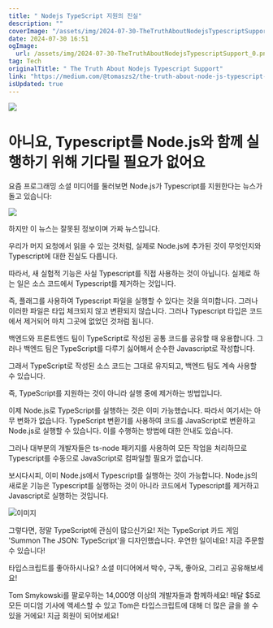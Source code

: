 ```yaml
---
title: " Nodejs TypeScript 지원의 진실"
description: ""
coverImage: "/assets/img/2024-07-30-TheTruthAboutNodejsTypescriptSupport_0.png"
date: 2024-07-30 16:51
ogImage: 
  url: /assets/img/2024-07-30-TheTruthAboutNodejsTypescriptSupport_0.png
tag: Tech
originalTitle: " The Truth About Nodejs Typescript Support"
link: "https://medium.com/@tomaszs2/the-truth-about-node-js-typescript-support-8602f690ee69"
isUpdated: true
---
```






<img src="/assets/img/2024-07-30-TheTruthAboutNodejsTypescriptSupport_0.png" />

# 아니요, Typescript를 Node.js와 함께 실행하기 위해 기다릴 필요가 없어요

요즘 프로그래밍 소셜 미디어를 둘러보면 Node.js가 Typescript를 지원한다는 뉴스가 돌고 있습니다:

<img src="/assets/img/2024-07-30-TheTruthAboutNodejsTypescriptSupport_1.png" />

<div class="content-ad"></div>

하지만 이 뉴스는 잘못된 정보이며 가짜 뉴스입니다.

우리가 머지 요청에서 읽을 수 있는 것처럼, 실제로 Node.js에 추가된 것이 무엇인지와 Typescript에 대한 진실도 다릅니다.

따라서, 새 실험적 기능은 사실 Typescript를 직접 사용하는 것이 아닙니다. 실제로 하는 일은 소스 코드에서 Typescript를 제거하는 것입니다.

즉, 플래그를 사용하여 Typescript 파일을 실행할 수 있다는 것을 의미합니다. 그러나 이러한 파일은 타입 체크되지 않고 변환되지 않습니다. 그러나 Typescript 타입은 코드에서 제거되어 마치 그곳에 없었던 것처럼 됩니다.

<div class="content-ad"></div>

백엔드와 프론트엔드 팀이 TypeScript로 작성된 공통 코드를 공유할 때 유용합니다. 그러나 백엔드 팀은 TypeScript를 다루기 싫어해서 순수한 Javascript로 작성합니다.

그래서 TypeScript로 작성된 소스 코드는 그대로 유지되고, 백엔드 팀도 계속 사용할 수 있습니다.

즉, TypeScript를 지원하는 것이 아니라 실행 중에 제거하는 방법입니다.

이제 Node.js로 TypeScript를 실행하는 것은 이미 가능했습니다. 따라서 여기서는 아무 변화가 없습니다. TypeScript 변환기를 사용하여 코드를 JavaScript로 변환하고 Node.js로 실행할 수 있습니다. 이를 수행하는 방법에 대한 안내도 있습니다.

<div class="content-ad"></div>

그러나 대부분의 개발자들은 ts-node 패키지를 사용하여 모든 작업을 처리하므로 Typescript를 수동으로 JavaScript로 컴파일할 필요가 없습니다.

보시다시피, 이미 Node.js에서 Typescript를 실행하는 것이 가능합니다. Node.js의 새로운 기능은 Typescript를 실행하는 것이 아니라 코드에서 Typescript를 제거하고 Javascript로 실행하는 것입니다.

![이미지](/assets/img/2024-07-30-TheTruthAboutNodejsTypescriptSupport_2.png)

그렇다면, 정말 TypeScript에 관심이 많으신가요! 저는 TypeScript 카드 게임 'Summon The JSON: TypeScript'을 디자인했습니다. 우연한 일이네요! 지금 주문할 수 있습니다!

<div class="content-ad"></div>

타입스크립트를 좋아하시나요? 소셜 미디어에서 박수, 구독, 좋아요, 그리고 공유해보세요!

Tom Smykowski를 팔로우하는 14,000명 이상의 개발자들과 함께하세요! 매달 $5로 모든 미디엄 기사에 액세스할 수 있고 Tom은 타입스크립트에 대해 더 많은 글을 쓸 수 있을 거에요! 지금 회원이 되어보세요!